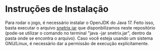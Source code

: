 # Instruções de Instalação

Para rodar o jogo, é necessário instalar o OpenJDK do Java 17.
Feito isso, basta executar o arquivo
[snetrix.jar](https://github.com/javalupe/mc322/blob/main/project/snetrix.jar)
que disponbilizamos neste repositório (pode-se utilizar o comando no terminal "java -jar snetrix.jar", dentro da pasta onde se encontra o arquivo). Caso você esteja usando um sistema
GNU/Linux, é necessário dar a permissão de execução explicitamente.
